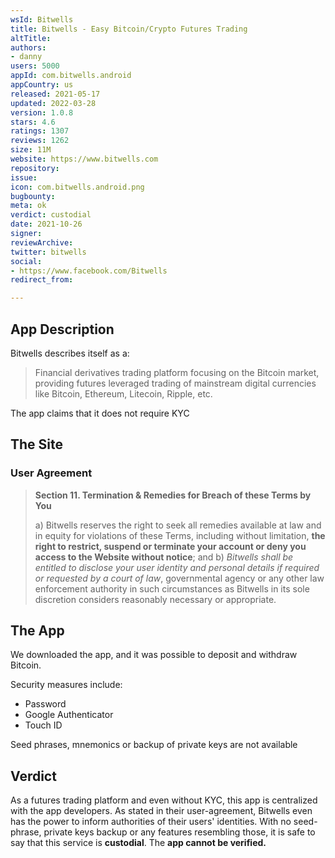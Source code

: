 ```yaml
---
wsId: Bitwells
title: Bitwells - Easy Bitcoin/Crypto Futures Trading
altTitle: 
authors:
- danny
users: 5000
appId: com.bitwells.android
appCountry: us
released: 2021-05-17
updated: 2022-03-28
version: 1.0.8
stars: 4.6
ratings: 1307
reviews: 1262
size: 11M
website: https://www.bitwells.com
repository: 
issue: 
icon: com.bitwells.android.png
bugbounty: 
meta: ok
verdict: custodial
date: 2021-10-26
signer: 
reviewArchive: 
twitter: bitwells
social:
- https://www.facebook.com/Bitwells
redirect_from: 

---
```


## App Description

Bitwells describes itself as a:

> Financial derivatives trading platform focusing on the Bitcoin market, providing futures leveraged trading of mainstream digital currencies like Bitcoin, Ethereum, Litecoin, Ripple, etc. 

The app claims that it does not require KYC

## The Site

### User Agreement

> **Section 11. Termination & Remedies for Breach of these Terms by You**
>
> a) Bitwells reserves the right to seek all remedies available at law and in equity for violations of these Terms, including without limitation, **the right to restrict, suspend or terminate your account or deny you access to the Website without notice**; and
> b) _Bitwells shall be entitled to disclose your user identity and personal details if required or requested by a court of law_, governmental agency or any other law enforcement authority in such circumstances as Bitwells in its sole discretion considers reasonably necessary or appropriate.

## The App

We downloaded the app, and it was possible to deposit and withdraw Bitcoin. 

Security measures include:

- Password
- Google Authenticator
- Touch ID

Seed phrases, mnemonics or backup of private keys are not available

## Verdict

As a futures trading platform and even without KYC, this app is centralized with the app developers. As stated in their user-agreement, Bitwells even has the power to inform authorities of their users' identities. With no seed-phrase, private keys backup or any features resembling those, it is safe to say that this service is **custodial**. The **app cannot be verified.**
